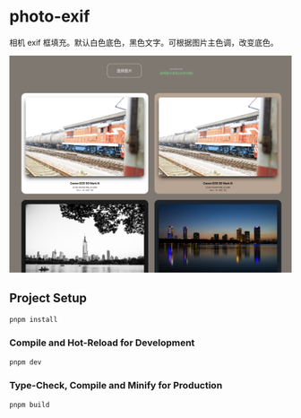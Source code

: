# photo-exif

相机 exif 框填充。默认白色底色，黑色文字。可根据图片主色调，改变底色。

![图片](./screenshot.png)

## Project Setup

```sh
pnpm install
```

### Compile and Hot-Reload for Development

```sh
pnpm dev
```

### Type-Check, Compile and Minify for Production

```sh
pnpm build
```
